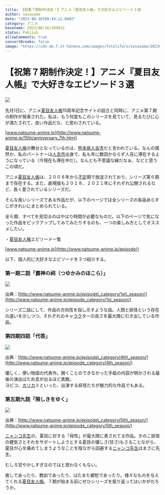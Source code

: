 ```yaml
---
title: 【祝第７期制作決定！】アニメ『夏目友人帳』で大好きなエピソード３選
author: sasazame
date: "2023-08-16T09:49:12.000Z"
category: アニメ
basename: 2023/08/16/184912
status: Publish
allowComments: true
convertBreaks: false
image: "https://cdn-ak.f.st-hatena.com/images/fotolife/s/sasazame/20230816/20230816183621.png"
---
```

# 【祝第７期制作決定！】アニメ『夏目友人帳』で大好きなエピソード３選

### ![](https://cdn-ak.f.st-hatena.com/images/fotolife/s/sasazame/20230816/20230816183621.png)

<!-- Extended Body -->

先月1日に、アニメ[夏目友人帳](https://d.hatena.ne.jp/keyword/%B2%C6%CC%DC%CD%A7%BF%CD%C4%A2)15周年記念サイトの設立と同時に、アニメ第７期の制作が発表された。私は、もう何度もこのシリーズを見ていて、見るたびに心が満たされて、良い作品だな、と思わされている。

[www.natsume-anime.jp](http://www.natsume-anime.jp/15th/anniversary_7th.html)

[夏目友人帳](https://d.hatena.ne.jp/keyword/%B2%C6%CC%DC%CD%A7%BF%CD%C4%A2)の舞台となっているのは、[熊本県](https://d.hatena.ne.jp/keyword/%B7%A7%CB%DC%B8%A9)[人吉市](https://d.hatena.ne.jp/keyword/%BF%CD%B5%C8%BB%D4)だと言われている。なんの偶然か、私のパートナーは[人吉市](https://d.hatena.ne.jp/keyword/%BF%CD%B5%C8%BB%D4)出身で、私も年に数回かならず人吉に滞在するようになっている（今現在も滞在中だ）。なんとも不思議な縁だなぁ、などと思うこの頃だ。

アニメ[夏目友人帳](https://d.hatena.ne.jp/keyword/%B2%C6%CC%DC%CD%A7%BF%CD%C4%A2)は、２００８年から[不定](https://d.hatena.ne.jp/keyword/%C9%D4%C4%EA)期で放送されており、シリーズ第６期まで存在する。また、劇場版も２０１８、２０２１年にそれぞれ公開されるなど、長く愛されているシリーズだ。

そんな長いシリーズである作品だが、以下のページでは全シリーズの各話あらすじがきれいにまとめられている。

全６期、すべてを見切るのはやはり時間が必要なものだ。以下のページで気になった作品をピックアップしてみてみたりするのも、一つの楽しみ方としてオススメしたい。

・[夏目友人帳](https://d.hatena.ne.jp/keyword/%B2%C6%CC%DC%CD%A7%BF%CD%C4%A2)エピソード一覧

[www.natsume-anime.jp](http://www.natsume-anime.jp/episode/)

以下、個人的に大好きなエピソードを３つ紹介する。

### 第一期二話「露神の祠（つゆかみのほこら）」

![](https://cdn-ak.f.st-hatena.com/images/fotolife/s/sasazame/20230816/20230816182535.png)

出典：[http://www.natsume-anime.jp/episode\_category/1st\_season/](http://www.natsume-anime.jp/episode_category/1st_season/)

  
シリーズ二話にして、作品の方向性を指し示すような話。人間と妖怪という存在の違いを示しつつ、それぞれのキャ[ラク](https://d.hatena.ne.jp/keyword/%A5%E9%A5%AF)ターの良さを最大限に引き出している作品。

### 第四期四話「代答」

![](https://cdn-ak.f.st-hatena.com/images/fotolife/s/sasazame/20230816/20230816182716.png)

出典：[http://www.natsume-anime.jp/episode\_category/4th\_season/](http://www.natsume-anime.jp/episode_category/4th_season/)

優しく、儚い物語の代表作。開くことのできなかった手紙の内容が明かされる最後の演出はため息が出るほど素敵。  
ヨビコ、[カリカ](https://d.hatena.ne.jp/keyword/%A5%AB%A5%EA%A5%AB)ミといった、出演する妖怪たちが魅力的な作品でもある。

### 第五期九話「険しきをゆく」

![](https://cdn-ak.f.st-hatena.com/images/fotolife/s/sasazame/20230816/20230816182815.png)

出典：[http://www.natsume-anime.jp/episode\_category/5th\_season/](http://www.natsume-anime.jp/episode_category/5th_season/)

[ニャンコ先生](https://d.hatena.ne.jp/keyword/%A5%CB%A5%E3%A5%F3%A5%B3%C0%E8%C0%B8)の、夏目に対する「母性」が最大限に表されてる作品。きのこ妖怪の健気さとそれをサポートしようとする夏目の優しさ(甘さ)もさることながら、夏目が心を痛めてしまうようなことを陰ながら回避する[ニャンコ先生](https://d.hatena.ne.jp/keyword/%A5%CB%A5%E3%A5%F3%A5%B3%C0%E8%C0%B8)はまさに先生。

むしろ甘やかしすぎなのではと思わなくもない。

癒しであったり、教訓であったり、はたまた郷愁であったり。様々なものを与えてくれる[夏目友人帳](https://d.hatena.ne.jp/keyword/%B2%C6%CC%DC%CD%A7%BF%CD%C4%A2)。７期が始まる前にぜひシリーズを振り返ってはいかがだろうか。
